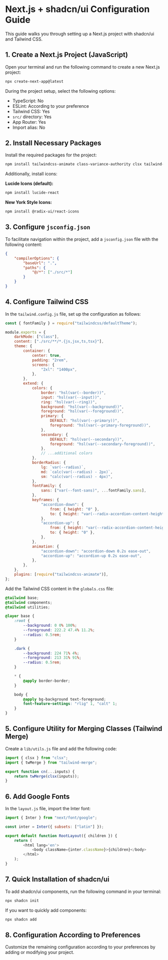 # Next.js + shadcn/ui Configuration Guide

This guide walks you through setting up a Next.js project with shadcn/ui and Tailwind CSS.

## 1. Create a Next.js Project (JavaScript)

Open your terminal and run the following command to create a new Next.js project:

```bash
npx create-next-app@latest
```

During the project setup, select the following options:

- TypeScript: No
- ESLint: According to your preference
- Tailwind CSS: Yes
- `src/` directory: Yes
- App Router: Yes
- Import alias: No

## 2. Install Necessary Packages

Install the required packages for the project:

```bash
npm install tailwindcss-animate class-variance-authority clsx tailwind-merge
```

Additionally, install icons:

**Lucide Icons (default):**

```bash
npm install lucide-react
```

**New York Style Icons:**

```bash
npm install @radix-ui/react-icons
```

## 3. Configure `jsconfig.json`

To facilitate navigation within the project, add a `jsconfig.json` file with the following content:

```json
{
	"compilerOptions": {
		"baseUrl": ".",
		"paths": {
			"@/*": ["./src/*"]
		}
	}
}
```

## 4. Configure Tailwind CSS

In the `tailwind.config.js` file, set up the configuration as follows:

```javascript
const { fontFamily } = require("tailwindcss/defaultTheme");

module.exports = {
	darkMode: ["class"],
	content: ["./src/**/*.{js,jsx,ts,tsx}"],
	theme: {
		container: {
			center: true,
			padding: "2rem",
			screens: {
				"2xl": "1400px",
			},
		},
		extend: {
			colors: {
				border: "hsl(var(--border))",
				input: "hsl(var(--input))",
				ring: "hsl(var(--ring))",
				background: "hsl(var(--background))",
				foreground: "hsl(var(--foreground))",
				primary: {
					DEFAULT: "hsl(var(--primary))",
					foreground: "hsl(var(--primary-foreground))",
				},
				secondary: {
					DEFAULT: "hsl(var(--secondary))",
					foreground: "hsl(var(--secondary-foreground))",
				},
				// ...additional colors
			},
			borderRadius: {
				lg: `var(--radius)`,
				md: `calc(var(--radius) - 2px)`,
				sm: "calc(var(--radius) - 4px)",
			},
			fontFamily: {
				sans: ["var(--font-sans)", ...fontFamily.sans],
			},
			keyframes: {
				"accordion-down": {
					from: { height: "0" },
					to: { height: "var(--radix-accordion-content-height)" },
				},
				"accordion-up": {
					from: { height: "var(--radix-accordion-content-height)" },
					to: { height: "0" },
				},
			},
			animation: {
				"accordion-down": "accordion-down 0.2s ease-out",
				"accordion-up": "accordion-up 0.2s ease-out",
			},
		},
	},
	plugins: [require("tailwindcss-animate")],
};
```

Add the Tailwind CSS content in the `globals.css` file:

```css
@tailwind base;
@tailwind components;
@tailwind utilities;

@layer base {
	:root {
		--background: 0 0% 100%;
		--foreground: 222.2 47.4% 11.2%;
		--radius: 0.5rem;
	}

	.dark {
		--background: 224 71% 4%;
		--foreground: 213 31% 91%;
		--radius: 0.5rem;
	}

	* {
		@apply border-border;
	}

	body {
		@apply bg-background text-foreground;
		font-feature-settings: "rlig" 1, "calt" 1;
	}
}
```

## 5. Configure Utility for Merging Classes (Tailwind Merge)

Create a `lib/utils.js` file and add the following code:

```javascript
import { clsx } from "clsx";
import { twMerge } from "tailwind-merge";

export function cn(...inputs) {
	return twMerge(clsx(inputs));
}
```

## 6. Add Google Fonts

In the `layout.js` file, import the Inter font:

```javascript
import { Inter } from "next/font/google";

const inter = Inter({ subsets: ["latin"] });

export default function RootLayout({ children }) {
	return (
		<html lang='en'>
			<body className={inter.className}>{children}</body>
		</html>
	);
}
```

## 7. Quick Installation of shadcn/ui

To add shadcn/ui components, run the following command in your terminal:

```bash
npx shadcn init
```

If you want to quickly add components:

```bash
npx shadcn add
```

## 8. Configuration According to Preferences

Customize the remaining configuration according to your preferences by adding or modifying your project.
